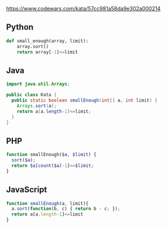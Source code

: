 https://www.codewars.com/kata/57cc981a58da9e302a000214

## Python
```python
def small_enough(array, limit):
    array.sort()
    return array[-1]<=limit
```

## Java
```java
import java.util.Arrays;

public class Kata {
  public static boolean smallEnough(int[] a, int limit) {
    Arrays.sort(a);
    return a[a.length-1]<=limit;
  }
}
```

## PHP
```php
function smallEnough($a, $limit) {
  sort($a);
  return $a[count($a)-1]<=$limit;
}
```

## JavaScript
```js
function smallEnough(a, limit){
  a.sort(function(b, c) { return b - c; });
  return a[a.length-1]<=limit
}
```